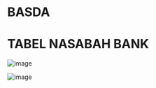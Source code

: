 # BASDA
# TABEL NASABAH BANK
![image](https://github.com/Mezi24/BASDA/assets/131523143/3fcac939-3e45-4c50-bbf1-1afefd83f38b)

![image](https://github.com/Mezi24/BASDA/assets/131523143/fdae6406-2185-43cd-a9ed-d19d69a1177f)
